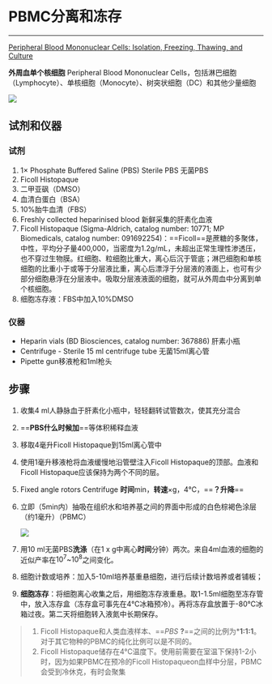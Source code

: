# PBMC分离和冻存
---
[Peripheral Blood Mononuclear Cells: Isolation, Freezing, Thawing, and Culture](https://doi.org/10.1007/7651_2014_99)

**外周血单个核细胞** Peripheral Blood Mononuclear Cells，包括淋巴细胞（Lymphocyte）、单核细胞（Monocyte）、树突状细胞（DC）和其他少量细胞

![](attachments/pbmc_proportion.bmp)

## 试剂和仪器

### 试剂

1.  1× Phosphate Buffered Saline (PBS) Sterile PBS 无菌PBS
2.  Ficoll Histopaque
3.  二甲亚砜（DMSO）
4.  血清白蛋白（BSA）
5.  10%胎牛血清（FBS）
6.  Freshly collected heparinised blood 新鲜采集的肝素化血液
7.  Ficoll Histopaque (Sigma-Aldrich, catalog number: 10771; MP Biomedicals, catalog number: 091692254)：==Ficoll==是蔗糖的多聚体，中性，平均分子量400,000，当密度为1.2g/mL，未超出正常生理性渗透压，也不穿过生物膜。红细胞、粒细胞比重大，离心后沉于管底；淋巴细胞和单核细胞的比重小于或等于分层液比重，离心后漂浮于分层液的液面上，也可有少部分细胞悬浮在分层液中。吸取分层液液面的细胞，就可从外周血中分离到单个核细胞。
8.  细胞冻存液：FBS中加入10%DMSO

### 仪器

-   Heparin vials (BD Biosciences, catalog number: 367886) 肝素小瓶
-   Centrifuge - Sterile 15 ml centrifuge tube 无菌15ml离心管
-   Pipette gun移液枪和1ml枪头

## 步骤

1.  收集4 ml人静脉血于肝素化小瓶中，轻轻翻转试管数次，使其充分混合

2.  ==**PBS什么时候加**==等体积稀释血液

3.  移取4毫升Ficoll Histopaque到15ml离心管中

4.  使用1毫升移液枪将血液缓慢地沿管壁注入Ficoll Histopaque的顶部。血液和Ficoll Histopaque应该保持为两个不同的层。

5.  Fixed angle rotors Centrifuge **时间**min，**转速**×g，4℃，==**？升降**==

6.  立即（5min内）抽吸在组织水和培养基之间的界面中形成的白色棕褐色涂层（约1毫升）（PBMC）

    ![](attachments/PBMCs.bmp)

7.  用10 ml无菌PBS**洗涤**（在1 x g中离心**时间**分钟）两次。来自4ml血液的细胞的近似产率在$10^7$\~$10^8$之间变化。

8.  细胞计数或培养：加入5-10ml培养基重悬细胞，进行后续计数培养或者铺板；

9.  **细胞冻存**：将细胞离心收集之后，用细胞冻存液重悬。取1-1.5ml细胞至冻存管中，放入冻存盒（冻存盒可事先在4℃冰箱预冷）。再将冻存盒放置于-80℃冰箱过夜。第二天将细胞转入液氮中长期保存。

> 1.  Ficoll Histopaque和人类血液样本、==*PBS* **?**==之间的比例为\***1:1:1**。对于其它物种的PBMC的纯化比例可以是不同的。
> 2.  Ficoll Histopaque储存在4°C温度下。使用前需要在室温下保持1-2小时，因为如果PBMC在预冷的Ficoll Histopaqueon血样中分层，PBMC会受到冷休克，有时会聚集
